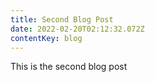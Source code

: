 ```yaml
---
title: Second Blog Post
date: 2022-02-20T02:12:32.072Z
contentKey: blog
---
```


This is the second blog post
